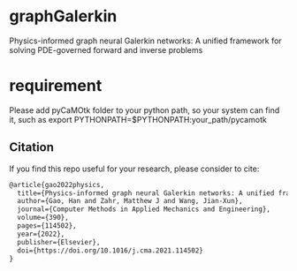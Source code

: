 # graphGalerkin
Physics-informed graph neural Galerkin networks: A unified framework for solving PDE-governed forward and inverse problems
# requirement
Please add pyCaMOtk folder to your python path, so your system can find it,
such as export PYTHONPATH=$PYTHONPATH:your_path/pycamotk
## Citation
If you find this repo useful for your research, please consider to cite:
```latex
@article{gao2022physics,
  title={Physics-informed graph neural Galerkin networks: A unified framework for solving PDE-governed forward and inverse problems},
  author={Gao, Han and Zahr, Matthew J and Wang, Jian-Xun},
  journal={Computer Methods in Applied Mechanics and Engineering},
  volume={390},
  pages={114502},
  year={2022},
  publisher={Elsevier},
  doi={https://doi.org/10.1016/j.cma.2021.114502}
}
```
